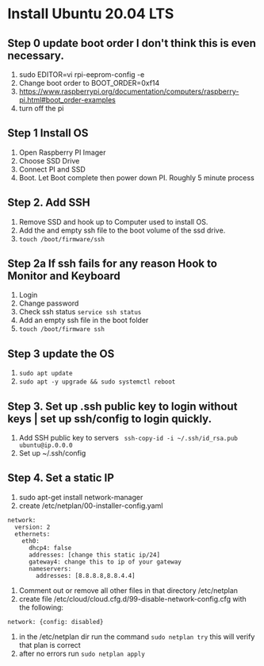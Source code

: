 # Install Ubuntu 20.04 LTS

## Step 0 update boot order I don't think this is even necessary. 

1. sudo EDITOR=vi rpi-eeprom-config -e
1. Change boot order to BOOT_ORDER=0xf14
1. https://www.raspberrypi.org/documentation/computers/raspberry-pi.html#boot_order-examples
1. turn off the pi

## Step 1 Install OS

1. Open Raspberry PI Imager
1. Choose SSD Drive
1. Connect PI and SSD 
1. Boot.  Let Boot complete then power down PI.  Roughly 5 minute process

## Step 2. Add SSH
1. Remove SSD and hook up to Computer used to install OS.
1. Add the and empty ssh file to the boot volume of the ssd drive. 
1. `touch /boot/firmware/ssh`

## Step 2a  If ssh fails for any reason Hook to Monitor and Keyboard

1. Login 
1. Change password
1. Check ssh status `service ssh status`
1. Add an empty ssh file in the boot folder
1. `touch /boot/firmware ssh`

## Step 3 update the OS
1. `sudo apt update`
1. `sudo apt -y upgrade && sudo systemctl reboot`

## Step 3.  Set up .ssh public key to login without keys | set up ssh/config to login quickly.

1.  Add SSH public key to servers ` ssh-copy-id -i ~/.ssh/id_rsa.pub ubuntu@ip.0.0.0`
1.  Set up ~/.ssh/config

## Step 4.  Set a static IP

1. sudo apt-get install network-manager
1. create /etc/netplan/00-installer-config.yaml
```
network:
  version: 2
  ethernets:
    eth0:
      dhcp4: false
      addresses: [change this static ip/24]
      gateway4: change this to ip of your gateway
      nameservers:
        addresses: [8.8.8.8,8.8.4.4]
```
1. Comment out or remove all other files in that directory /etc/netplan
1. create file  /etc/cloud/cloud.cfg.d/99-disable-network-config.cfg with the following:
```
network: {config: disabled}
```

1. in the /etc/netplan dir run the command `sudo netplan try`  this will verify that plan is correct
1. after no errors run `sudo netplan apply`

